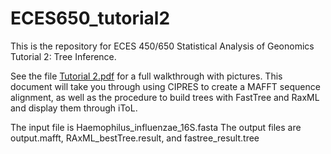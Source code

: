 # ECES650_tutorial2
This is the repository for ECES 450/650 Statistical Analysis of Geonomics Tutorial 2: Tree Inference. 

See the file [Tutorial 2.pdf](https://github.com/willowlivesgood/ECES650_tutorial2/blob/main/Tutorial%202.pdf) for a full walkthrough with pictures.
This document will take you through using CIPRES to create a MAFFT sequence alignment, as well as the procedure to build trees with FastTree and RaxML and display them through iToL.

The input file is Haemophilus_influenzae_16S.fasta
The output files are output.mafft, RAxML_bestTree.result, and fastree_result.tree
